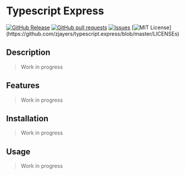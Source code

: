 # Typescript Express
[![GitHub Release](https://img.shields.io/github/release/zjayers/typescript.express.svg?style=flat)]()
[![GitHub pull requests](https://img.shields.io/github/issues-pr/zjayers/typescript.express.svg?style=flat)]()
[![Issues](https://img.shields.io/github/issues-raw/zjayers/typescript.express.svg?maxAge=25000)](https://github.com/zjayers/typescript.express/issues)
[![MIT License](https://img.shields.io/apm/l/atomic-ui.svg?)](https://github.com/zjayers/typescript.express/blob/master/LICENSEs)

## Description

> Work in progress

## Features

> Work in progress

## Installation

> Work in progress

## Usage

> Work in progress